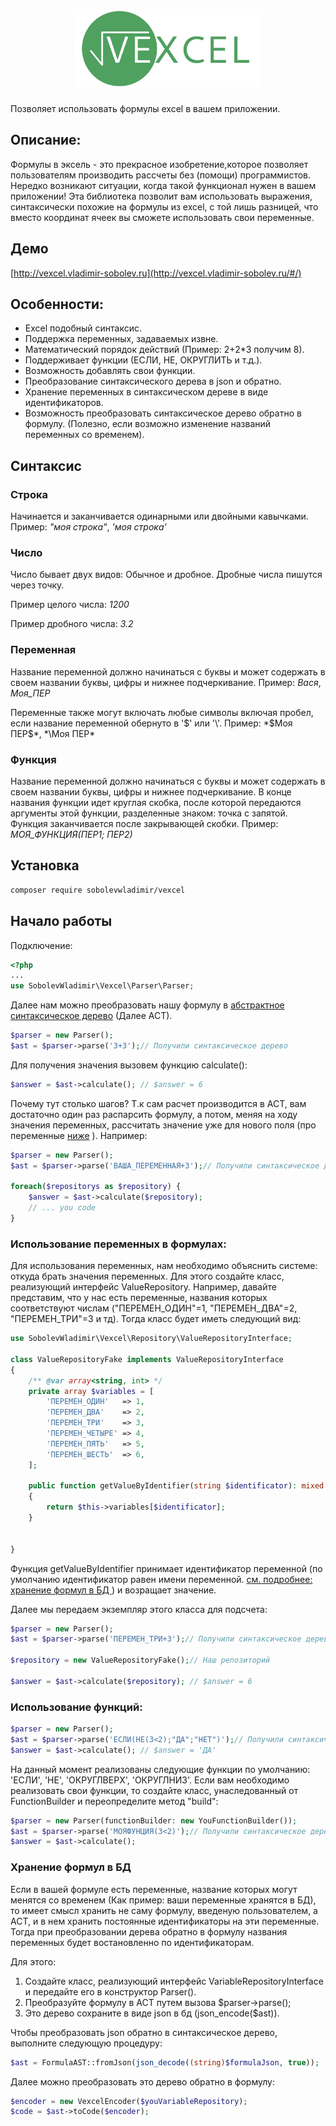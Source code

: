 <h1 align="center">
  <img src="./logo.png" alt="vexcel" width="300px">
</h1>
 Позволяет  использовать формулы excel в вашем приложении. 
 
## Описание:  
Формулы в эксель - это прекрасное изобретение,которое позволяет пользователям производить рассчеты без (помощи) программистов. Нередко возникают ситуации, когда такой функционал нужен в вашем приложении! Эта библиотека позволит вам использовать выражения, синтаксически похожие на формулы из excel, с той лишь разницей, что вместо координат ячеек вы сможете использовать свои переменные. 

## Демо
[http://vexcel.vladimir-sobolev.ru](http://vexcel.vladimir-sobolev.ru/#/)

 ## Особенности: 
  * Excel подобный  синтаксис. 
  * Поддержка переменных, задаваемых извне. 
  * Математический порядок действий (Пример: 2+2\*3 получим 8).
  * Поддерживает функции  (ЕСЛИ, НЕ, ОКРУГЛИТЬ и т.д.).
  * Возможность добавлять свои функции.
  * Преобразование синтаксического дерева в  json  и обратно.
  * Хранение переменных в синтаксическом дереве в виде идентификаторов. 
  * Возможность преобразовать синтаксическое дерево обратно в формулу. (Полезно, если возможно изменение названий переменных со временем).
    
## Синтаксис 
### Строка 
Начинается и заканчивается  одинарными или двойными кавычками. Пример: *"моя строка"*, *'моя строка'*

### Число  
Число бывает двух видов: Обычное и дробное. Дробные числа пишутся через точку.  

Пример целого числа: *1200*

Пример дробного числа: *3.2*

### Переменная 
Название переменной должно начинаться с буквы и может содержать в своем названии буквы, цифры и нижнее подчеркивание. 
Пример: *Вася*, *Моя_ПЕР* 

Переменные также могут включать любые символы включая пробел, если название переменной обернуто в '$' или '\'.
Пример: *$Моя ПЕР$*, *\Моя ПЕР\* 

### Функция 
Название переменной должно начинаться с буквы и может содержать в своем названии буквы, цифры и нижнее подчеркивание. В конце названия функции идет круглая скобка, после которой передаются аргументы этой функции, разделенные знаком: точка с запятой. Функция заканчивается после закрывающей скобки. 
Пример: *МОЯ_ФУНКЦИЯ(ПЕР1; ПЕР2)*


## Установка 
```bash
composer require sobolevwladimir/vexcel
```

## Начало работы    

Подключение: 
```php
<?php
...
use SobolevWladimir\Vexcel\Parser\Parser;
```
Далее нам можно преобразовать нашу формулу в [абстрактное синтаксическое дерево](https://ru.wikipedia.org/wiki/Абстрактное_синтаксическое_дерево) (Далее АСТ). 

```php
$parser = new Parser();
$ast = $parser->parse('3+3');// Получили синтаксическое дерево
````
Для получения значения вызовем функцию calculate():
```php
$answer = $ast->calculate(); // $answer = 6
```
Почему тут столько шагов? Т.к сам расчет производится в АСТ, вам достаточно один раз распарсить формулу, а потом, меняя на ходу значения переменных, рассчитать значение уже для нового поля (про переменные [ниже](https://github.com/SobolevWladimir/vexcel/tree/logo#использование-переменных-в-формулах) ). 
Например: 
```php
$parser = new Parser();
$ast = $parser->parse('ВАША_ПЕРЕМЕННАЯ+3');// Получили синтаксическое дерево

foreach($repositorys as $repository) {
    $answer = $ast->calculate($repository);
    // ... you code
}
````

### Использование переменных в формулах: 
Для использования переменных, нам необходимо объяснить системе: откуда брать значения переменных. Для этого создайте класс, реализующий интерфейс ValueRepository.
Например, давайте представим, что у нас есть переменные, названия которых соответствуют числам ("ПЕРЕМЕН_ОДИН"=1, "ПЕРЕМЕН_ДВА"=2, "ПЕРЕМЕН_ТРИ"=3 и тд). Тогда класс будет иметь следующий вид: 
```php
use SobolevWladimir\Vexcel\Repository\ValueRepositoryInterface;

class ValueRepositoryFake implements ValueRepositoryInterface
{
    /** @var array<string, int> */
    private array $variables = [
        'ПЕРЕМЕН_ОДИН'   => 1,
        'ПЕРЕМЕН_ДВА'    => 2,
        'ПЕРЕМЕН_ТРИ'    => 3,
        'ПЕРЕМЕН_ЧЕТЫРЕ' => 4,
        'ПЕРЕМЕН_ПЯТЬ'   => 5,
        'ПЕРЕМЕН_ШЕСТЬ'  => 6,
    ];

    public function getValueByIdentifier(string $identificator): mixed
    {
        return $this->variables[$identificator];
    }

   
}
```
Функция getValueByIdentifier принимает идентификатор переменной  (по умолчанию идентификатор равен имени переменной. <a href="https://github.com/SobolevWladimir/vexcel/blob/logo/README.md#хранение-формул-в-бд"> cм. подробнее: хранение формул в БД </a> ) и возращает значение. 

Далее мы передаем экземпляр этого класса для подсчета: 
```php
$parser = new Parser();
$ast = $parser->parse('ПЕРЕМЕН_ТРИ+3');// Получили синтаксическое дерево

$repository = new ValueRepositoryFake();// Наш репозиторий

$answer = $ast->calculate($repository); // $answer = 6
```


### Использование функций:  

```php
$parser = new Parser();
$ast = $parser->parse('ЕСЛИ(НЕ(3<2);"ДА";"НЕТ")');// Получили синтаксическое дерево
$answer = $ast->calculate(); // $answer = 'ДА'
```
На данный момент реализованы следующие функции по умолчанию: 'ЕСЛИ', 'НЕ', 'ОКРУГЛВЕРХ', 'ОКРУГЛНИЗ'. Если вам необходимо реализовать свои функции, то создайте класс, унаследованный от FunctionBuilder и переопределите метод  "build":
```php
$parser = new Parser(functionBuilder: new YouFunctionBuilder());
$ast = $parser->parse('МОЯФУНЦИЯ(3<2)');// Получили синтаксическое дерево
$answer = $ast->calculate(); 
```

### Хранение формул в БД
Если в вашей формуле есть переменные, название которых могут менятся со временем (Как пример: ваши переменные хранятся в БД), то имеет смысл хранить не саму формулу, введеную пользователем,  а АСТ, и в нем хранить постоянные идентификаторы на эти переменные. Тогда при преобразовании дерева обратно в формулу названия переменных будет востановленно по идентификаторам. 

Для этого: 
1) Создайте класс, реализующий интерфейс VariableRepositoryInterface  и передайте его в конструктор Parser().
2) Преобразуйте формулу в АСТ путем вызова $parser->parse();
3) Это дерево сохраните в виде json в бд (json_encode($ast)).

Чтобы преобразовать json обратно в синтаксическое дерево, выполните следующую процедуру: 
```php
$ast = FormulaAST::fromJson(json_decode((string)$formulaJson, true)); 
```
Далее можно преобразовать это дерево обратно в формулу: 
 ```php
$encoder = new VexcelEncoder($youVariableRepository); 
$code = $ast->toCode($encoder); 
```
 
